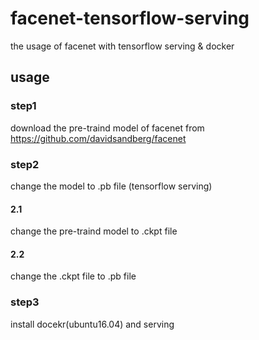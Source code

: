 # facenet-tensorflow-serving
the usage of facenet with tensorflow serving & docker<br> 

## usage
### step1 
download the pre-traind model of facenet from https://github.com/davidsandberg/facenet<br> 
### step2 
change the model to .pb file (tensorflow serving)<br> 
#### 2.1
change the pre-traind model to .ckpt file <br> 
#### 2.2 
change the .ckpt file to .pb file<br> 
### step3
install docekr(ubuntu16.04) and serving<br>
